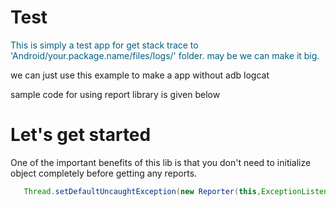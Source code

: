 # Test
<p style="color:#005f7f;">
  This is simply a test app for get stack trace to 'Android/your.package.name/files/logs/' folder.
  may be we can make it big.
</p>
<p>
we can just use this example to make
   a app without adb logcat
</p>
sample code for using report library is given below

Let's get started
=================

One of the important benefits of this lib is that you don't need to initialize object completely before getting any reports.
```java
   Thread.setDefaultUncaughtException(new Reporter(this,ExceptionListener));
```


